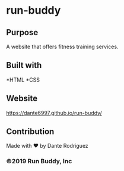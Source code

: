 # run-buddy


## Purpose
A website that offers fitness training services.


## Built with 
*HTML
*CSS


## Website
https://dante6997.github.io/run-buddy/


## Contribution
Made with ❤️ by Dante Rodriguez


### &copy;2019 Run Buddy, Inc
